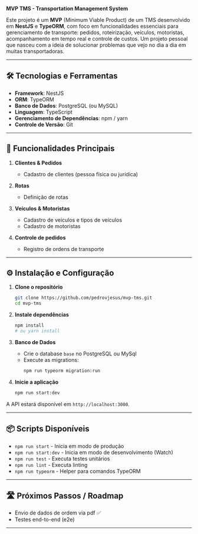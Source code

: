 **MVP TMS - Transportation Management System**

Este projeto é um **MVP** (Minimum Viable Product) de um TMS desenvolvido em **NestJS** e **TypeORM**, com foco em funcionalidades essenciais para gerenciamento de transporte: pedidos, roteirização, veículos, motoristas, acompanhamento em tempo real e controle de custos.
Um projeto pessoal que nasceu com a ideia de solucionar problemas que vejo no dia a dia em muitas transportadoras.

---

## 🛠️ Tecnologias e Ferramentas

- **Framework**: NestJS
- **ORM**: TypeORM
- **Banco de Dados**: PostgreSQL (ou MySQL)
- **Linguagem**: TypeScript
- **Gerenciamento de Dependências**: npm / yarn
- **Controle de Versão**: Git

---

## 🚀 Funcionalidades Principais

1. **Clientes & Pedidos**

   - Cadastro de clientes (pessoa física ou jurídica)

2. **Rotas**

   - Definição de rotas

3. **Veículos & Motoristas**

   - Cadastro de veículos e tipos de veículos
   - Cadastro de motoristas

4. **Controle de pedidos**

   - Registro de ordens de transporte

---

## ⚙️ Instalação e Configuração

1. **Clone o repositório**

   ```bash
   git clone https://github.com/pedrovjesus/mvp-tms.git
   cd mvp-tms
   ```

2. **Instale dependências**

   ```bash
   npm install
   # ou yarn install
   ```

3. **Banco de Dados**

   - Crie o database `base` no PostgreSQL ou MySql
   - Execute as migrations:
     ```bash
     npm run typeorm migration:run
     ```

4. **Inicie a aplicação**

   ```bash
   npm run start:dev
   ```

A API estará disponível em `http://localhost:3000`.

---

## 📦 Scripts Disponíveis

- `npm run start` - Inicia em modo de produção
- `npm run start:dev` - Inicia em modo de desenvolvimento (Watch)
- `npm run test` - Executa testes unitários
- `npm run lint` - Executa linting
- `npm run typeorm` - Helper para comandos TypeORM

---

## 🛣️ Próximos Passos / Roadmap
- Envio de dados de ordem via pdf ✅
- Testes end-to-end (e2e)

---
